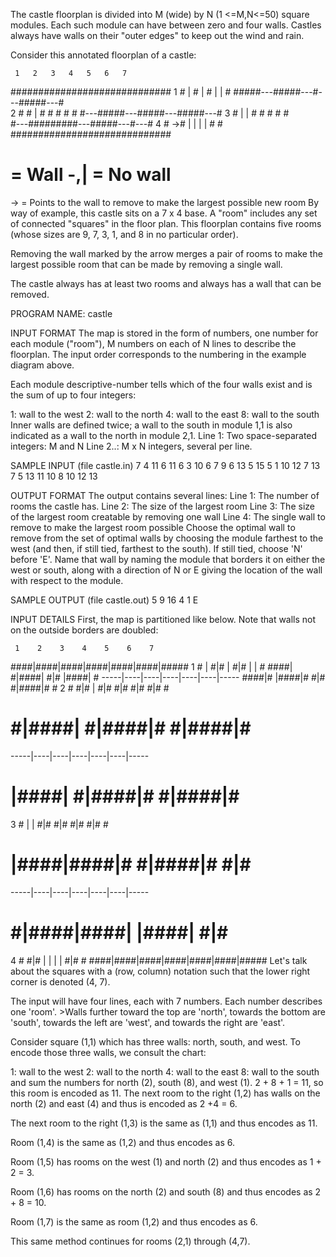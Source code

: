The castle floorplan is divided into M (wide) by N (1 <=M,N<=50) square modules. Each such module can have between zero and four walls. Castles always have walls on their "outer edges" to keep out the wind and rain.

Consider this annotated floorplan of a castle:

     1   2   3   4   5   6   7
   #############################
 1 #   |   #   |   #   |   |   #
   #####---#####---#---#####---#   
 2 #   #   |   #   #   #   #   #
   #---#####---#####---#####---#
 3 #   |   |   #   #   #   #   #   
   #---#########---#####---#---#
 4 # ->#   |   |   |   |   #   #   
   ############################# 

#  = Wall     -,|  = No wall
-> = Points to the wall to remove to
     make the largest possible new room
By way of example, this castle sits on a 7 x 4 base. A "room" includes any set of connected "squares" in the floor plan. This floorplan contains five rooms (whose sizes are 9, 7, 3, 1, and 8 in no particular order).

Removing the wall marked by the arrow merges a pair of rooms to make the largest possible room that can be made by removing a single wall.

The castle always has at least two rooms and always has a wall that can be removed.

PROGRAM NAME: castle

INPUT FORMAT
The map is stored in the form of numbers, one number for each module ("room"), M numbers on each of N lines to describe the floorplan. The input order corresponds to the numbering in the example diagram above.

Each module descriptive-number tells which of the four walls exist and is the sum of up to four integers:

1: wall to the west
2: wall to the north
4: wall to the east
8: wall to the south
Inner walls are defined twice; a wall to the south in module 1,1 is also indicated as a wall to the north in module 2,1.
Line 1:	Two space-separated integers: M and N
Line 2..:	M x N integers, several per line.

SAMPLE INPUT (file castle.in)
7 4
11 6 11 6 3 10 6
7 9 6 13 5 15 5
1 10 12 7 13 7 5
13 11 10 8 10 12 13

OUTPUT FORMAT
The output contains several lines:
Line 1:	The number of rooms the castle has.
Line 2:	The size of the largest room
Line 3:	The size of the largest room creatable by removing one wall
Line 4:	The single wall to remove to make the largest room possible
Choose the optimal wall to remove from the set of optimal walls by choosing the module farthest to the west (and then, if still tied, farthest to the south). If still tied, choose 'N' before 'E'. Name that wall by naming the module that borders it on either the west or south, along with a direction of N or E giving the location of the wall with respect to the module.

SAMPLE OUTPUT (file castle.out)
5
9
16
4 1 E

INPUT DETAILS
First, the map is partitioned like below. Note that walls not on the outside borders are doubled:

     1    2    3    4    5    6    7
   ####|####|####|####|####|####|#####
 1 #   |   #|#   |   #|#   |    |    #
   ####|   #|####|   #|#   |####|    #
  -----|----|----|----|----|----|-----
   ####|#   |####|#  #|#  #|####|#   #
 2 #  #|#   |   #|#  #|#  #|#  #|#   #
   #  #|####|   #|####|#  #|####|#   #
  -----|----|----|----|----|----|-----
   #   |####|   #|####|#  #|####|#   #
 3 #   |    |   #|#  #|#  #|#  #|#   #
   #   |####|####|#  #|####|#  #|#   #
  -----|----|----|----|----|----|-----
   #  #|####|####|    |####|   #|#   #
 4 #  #|#   |    |    |    |   #|#   #
   ####|####|####|####|####|####|#####
Let's talk about the squares with a (row, column) notation such that the lower right corner is denoted (4, 7).

The input will have four lines, each with 7 numbers. Each number describes one 'room'. >Walls further toward the top are 'north', towards the bottom are 'south', towards the left are 'west', and towards the right are 'east'.

Consider square (1,1) which has three walls: north, south, and west. To encode those three walls, we consult the chart:

1: wall to the west
2: wall to the north
4: wall to the east
8: wall to the south
and sum the numbers for north (2), south (8), and west (1). 2 + 8 + 1 = 11, so this room is encoded as 11.
The next room to the right (1,2) has walls on the north (2) and east (4) and thus is encoded as 2 +4 = 6.

The next room to the right (1,3) is the same as (1,1) and thus encodes as 11.

Room (1,4) is the same as (1,2) and thus encodes as 6.

Room (1,5) has rooms on the west (1) and north (2) and thus encodes as 1 + 2 = 3.

Room (1,6) has rooms on the north (2) and south (8) and thus encodes as 2 + 8 = 10.

Room (1,7) is the same as room (1,2) and thus encodes as 6.

This same method continues for rooms (2,1) through (4,7).
